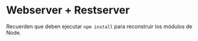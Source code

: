 # Webserver + Restserver

Recuerden que deben ejecutar ``` npm install ``` para reconstruir los módulos de Node.


